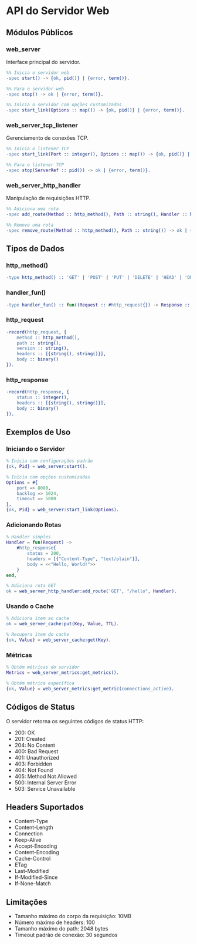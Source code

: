 # API do Servidor Web

## Módulos Públicos

### web_server
Interface principal do servidor.

```erlang
%% Inicia o servidor web
-spec start() -> {ok, pid()} | {error, term()}.

%% Para o servidor web
-spec stop() -> ok | {error, term()}.

%% Inicia o servidor com opções customizadas
-spec start_link(Options :: map()) -> {ok, pid()} | {error, term()}.
```

### web_server_tcp_listener
Gerenciamento de conexões TCP.

```erlang
%% Inicia o listener TCP
-spec start_link(Port :: integer(), Options :: map()) -> {ok, pid()} | {error, term()}.

%% Para o listener TCP
-spec stop(ServerRef :: pid()) -> ok | {error, term()}.
```

### web_server_http_handler
Manipulação de requisições HTTP.

```erlang
%% Adiciona uma rota
-spec add_route(Method :: http_method(), Path :: string(), Handler :: handler_fun()) -> ok | {error, term()}.

%% Remove uma rota
-spec remove_route(Method :: http_method(), Path :: string()) -> ok | {error, term()}.
```

## Tipos de Dados

### http_method()
```erlang
-type http_method() :: 'GET' | 'POST' | 'PUT' | 'DELETE' | 'HEAD' | 'OPTIONS'.
```

### handler_fun()
```erlang
-type handler_fun() :: fun((Request :: #http_request{}) -> Response :: #http_response{}).
```

### http_request
```erlang
-record(http_request, {
    method :: http_method(),
    path :: string(),
    version :: string(),
    headers :: [{string(), string()}],
    body :: binary()
}).
```

### http_response
```erlang
-record(http_response, {
    status :: integer(),
    headers :: [{string(), string()}],
    body :: binary()
}).
```

## Exemplos de Uso

### Iniciando o Servidor
```erlang
% Inicia com configurações padrão
{ok, Pid} = web_server:start().

% Inicia com opções customizadas
Options = #{
    port => 8080,
    backlog => 1024,
    timeout => 5000
},
{ok, Pid} = web_server:start_link(Options).
```

### Adicionando Rotas
```erlang
% Handler simples
Handler = fun(Request) ->
    #http_response{
        status = 200,
        headers = [{"Content-Type", "text/plain"}],
        body = <<"Hello, World!">>
    }
end,

% Adiciona rota GET
ok = web_server_http_handler:add_route('GET', "/hello", Handler).
```

### Usando o Cache
```erlang
% Adiciona item ao cache
ok = web_server_cache:put(Key, Value, TTL).

% Recupera item do cache
{ok, Value} = web_server_cache:get(Key).
```

### Métricas
```erlang
% Obtém métricas do servidor
Metrics = web_server_metrics:get_metrics().

% Obtém métrica específica
{ok, Value} = web_server_metrics:get_metric(connections_active).
```

## Códigos de Status

O servidor retorna os seguintes códigos de status HTTP:

- 200: OK
- 201: Created
- 204: No Content
- 400: Bad Request
- 401: Unauthorized
- 403: Forbidden
- 404: Not Found
- 405: Method Not Allowed
- 500: Internal Server Error
- 503: Service Unavailable

## Headers Suportados

- Content-Type
- Content-Length
- Connection
- Keep-Alive
- Accept-Encoding
- Content-Encoding
- Cache-Control
- ETag
- Last-Modified
- If-Modified-Since
- If-None-Match

## Limitações

- Tamanho máximo do corpo da requisição: 10MB
- Número máximo de headers: 100
- Tamanho máximo do path: 2048 bytes
- Timeout padrão de conexão: 30 segundos 